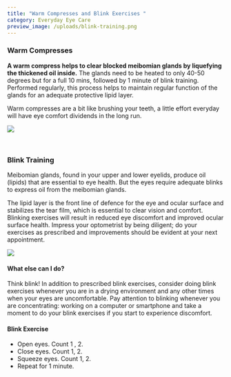 ```yaml
---
title: "Warm Compresses and Blink Exercises "
category: Everyday Eye Care
preview_image: /uploads/blink-training.png
---
```


<div class="employee-heading">

### Warm Compresses

**A warm compress helps to clear blocked meibomian glands by liquefying the thickened oil inside.** The glands need to be heated to only 40-50 degrees but for a full 10 mins, followed by 1 minute of blink training. Performed regularly, this process helps to maintain regular function of the glands for an adequate protective lipid layer.

Warm compresses are a bit like brushing your teeth, a little effort everyday will have eye comfort dividends in the long run.

![](/uploads/sdfhhfghs.jpg)

<br>

### Blink Training

Meibomian glands, found in your upper and lower eyelids, produce oil (lipids) that are essential to eye health. But the eyes require adequate blinks to express oil from the meibomian glands.

The lipid layer is the front line of defence for the eye and ocular surface and stabilizes the tear film, which is essential to clear vision and comfort. Blinking exercises will result in reduced eye discomfort and
improved ocular surface health. Impress your optometrist by being diligent; do your exercises as
prescribed and improvements should be evident at your next appointment.

![](/uploads/sdkjhfa.jpg)

#### What else can I do?

Think blink! In addition to prescribed blink exercises, consider doing blink exercises whenever you are in a drying environment and any other times when your eyes are uncomfortable. Pay attention to blinking whenever you
are concentrating: working on a computer or smartphone and take a
moment to do your blink exercises if you start to experience discomfort.

#### Blink Exercise

- Open eyes. Count 1 , 2.
- Close eyes. Count 1, 2.
- Squeeze eyes. Count 1, 2.
- Repeat for 1 minute.
